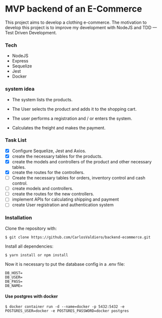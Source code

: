 # MVP backend of an E-Commerce

This project aims to develop a clothing e-commerce.
The motivation to develop this project is to improve my development with NodeJS and TDD — Test Driven Development.

### Tech

 - NodeJS
 - Express
 - Sequelize
 - Jest
 - Docker

### system idea

  - The system lists the products.

  - The User selects the product and adds it to the shopping cart.

  - The user performs a registration and / or enters the system.
 
  - Calculates the freight and makes the payment.

### Task List

-[x] Configure Sequelize, Jest and Axios.
-[x] create the necessary tables for the products.
-[x] create the models and controllers of the product and other necessary tables.
-[x] create the routes for the controllers.
-[ ] Create the necessary tables for orders, inventory control and cash control.
-[ ] create models and controllers.
-[ ] create the routes for the new controllers.
-[ ] implement APIs for calculating shipping and payment
-[ ] create User registration and authentication system

### Installation

Clone the repository with:
```
$ git clone https://github.com/CarlosValdiero/backend-ecommerce.git
```
Install all dependencies:
```
$ yarn install or npm install
```

Now it is necessary to put the database config in a .env file:
```
DB_HOST=
DB_USER=
DB_PASS=
DB_NAME=
```

#### Use postgres with docker

```
$ docker container run -d --name=docker -p 5432:5432 -e POSTGRES_USER=docker -e POSTGRES_PASSWORD=docker postgres
```
